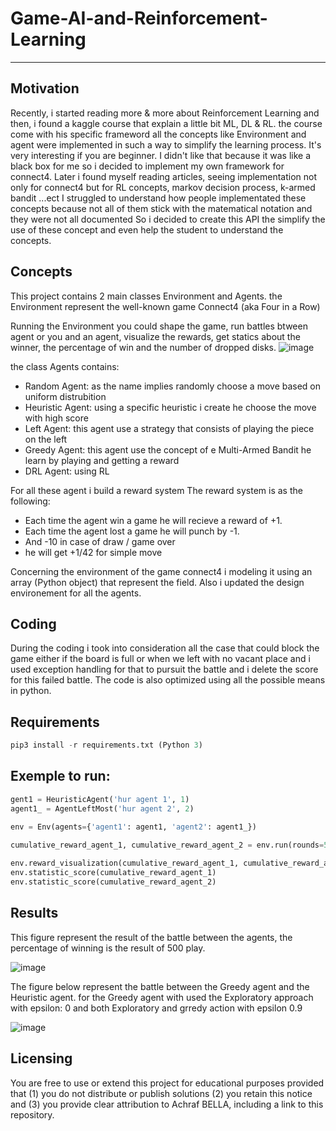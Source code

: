 # Game-AI-and-Reinforcement-Learning
-------------------------------------

Motivation
-----------
Recently, i started reading more & more about Reinforcement Learning and then, i found a kaggle course that explain a little bit ML, DL & RL. the course come with his specific frameword all the concepts like Environment and agent were implemented in such a way to simplify the learning process. It's very interesting if you are beginner.
I didn't like that because it was like a black box for me so i decided to implement my own framework for connect4.
Later i found myself reading articles, seeing implementation not only for connect4 but for RL concepts, markov decision process, k-armed bandit ...ect
I struggled to understand how people implementated these concepts because not all of them stick with the matematical notation and they were not all documented
So i decided to create this API the simplify the use of these concept and even help the student to understand the concepts.

Concepts
-----------
This project contains 2 main classes Environment and Agents.
the Environment represent the well-known game Connect4 (aka  Four in a Row)

Running the Environment you could shape the game, run battles btween agent or you and an agent, visualize the rewards, get statics about the winner, the percentage of win and the number of dropped disks.
![image](https://user-images.githubusercontent.com/52492864/128045136-8107d272-0b02-454a-bb0f-932d1079ec9f.png)

the class Agents contains: 
- Random Agent: as the name implies randomly choose a move based on uniform distrubition 
- Heuristic Agent: using a specific heuristic i create he choose the move with high score
- Left Agent: this agent use a strategy that consists of playing the piece on the left
- Greedy Agent: this agent use the concept of e Multi-Armed Bandit he learn by playing and getting a reward
- DRL Agent: using RL

For all these agent i build a reward system
The reward system is as the following:
- Each time the agent win a game he will recieve a reward of +1.
- Each time the agent lost a game he will punch by -1.
- And -10 in case of draw / game over
- he will get +1/42 for simple move

Concerning the environment of the game connect4 i modeling it using an array (Python object) that represent the field. Also i updated the design environement for all the agents.

Coding
-----------
During the coding i took into consideration all the case that could block the game either if the board is full or when we left with no vacant place and i used exception handling for that to pursuit the battle and i delete the score for this failed battle.
The code is also optimized using all the possible means in python.

Requirements
-----------
```python
pip3 install -r requirements.txt (Python 3)
```

Exemple to run: 
-----------
```python
gent1 = HeuristicAgent('hur agent 1', 1)
agent1_ = AgentLeftMost('hur agent 2', 2)

env = Env(agents={'agent1': agent1, 'agent2': agent1_})
    
cumulative_reward_agent_1, cumulative_reward_agent_2 = env.run(rounds=500)

env.reward_visualization(cumulative_reward_agent_1, cumulative_reward_agent_2)
env.statistic_score(cumulative_reward_agent_1)
env.statistic_score(cumulative_reward_agent_2)
```

Results
-----------
This figure represent the result of the battle between the agents, the percentage of winning is the result of 500 play.

![image](https://user-images.githubusercontent.com/52492864/128684931-e071671e-7c77-45ce-80a2-25f7b048613f.png)

The figure below represent the battle between the Greedy agent and the Heuristic agent. for the Greedy agent with used the Exploratory approach with epsilon: 0 and both Exploratory and grredy action with epsilon 0.9

![image](https://user-images.githubusercontent.com/52492864/128684820-1eb3216c-0a41-4b4b-a72e-3b1b95629a5d.png)


Licensing
-----------
You are free to use or extend this project for
educational purposes provided that (1) you do not distribute or publish solutions (2) you retain this notice and (3) you provide clear attribution to Achraf BELLA, including a link to this repository.
